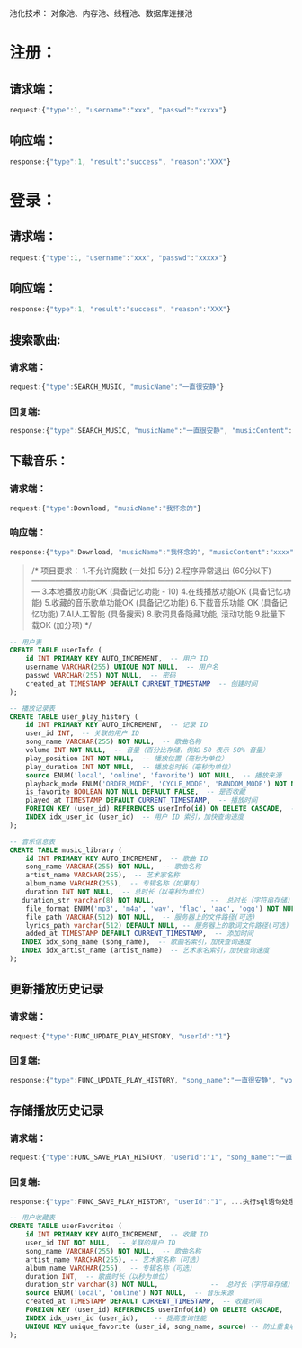 池化技术：
    对象池、内存池、线程池、数据库连接池

# 注册：
## 请求端：
```javascript
request:{"type":1, "username":"xxx", "passwd":"xxxxx"}
```
## 响应端：
```javascript
response:{"type":1, "result":"success", "reason":"XXX"}
```

# 登录：
## 请求端：
```javascript
request:{"type":1, "username":"xxx", "passwd":"xxxxx"}
```
## 响应端：
```javascript
response:{"type":1, "result":"success", "reason":"XXX"}
```

## 搜索歌曲:
### 请求端：
```javascript
request:{"type":SEARCH_MUSIC, "musicName":"一直很安静"}
```
### 回复端:
```javascript
response:{"type":SEARCH_MUSIC, "musicName":"一直很安静", "musicContent":"xxxx"}
```

## 下载音乐：
### 请求端：
```javascript
request:{"type":Download, "musicName":"我怀念的"}
```
### 响应端：
```javascript
response:{"type":Download, "musicName":"我怀念的", "musicContent":"xxxx"}
```

> /* 项目要求：
>         1.不允许魔数 (一处扣 5分)
>         2.程序异常退出 (60分以下)
>         ——————————————————————————————————
>         3.本地播放功能OK (具备记忆功能 - 10)
>         4.在线播放功能OK (具备记忆功能)
>         5.收藏的音乐歌单功能OK (具备记忆功能)
>         6.下载音乐功能 OK (具备记忆功能)
>         7.AI人工智能 (具备搜索)
>         8.歌词具备隐藏功能, 滚动功能
>         9.批量下载OK    (加分项)
> */

```sql
-- 用户表
CREATE TABLE userInfo (
    id INT PRIMARY KEY AUTO_INCREMENT,  -- 用户 ID
    username VARCHAR(255) UNIQUE NOT NULL,  -- 用户名
    passwd VARCHAR(255) NOT NULL,  -- 密码
    created_at TIMESTAMP DEFAULT CURRENT_TIMESTAMP  -- 创建时间
);
```

```sql
-- 播放记录表
CREATE TABLE user_play_history (
    id INT PRIMARY KEY AUTO_INCREMENT,  -- 记录 ID
    user_id INT,  -- 关联的用户 ID
    song_name VARCHAR(255) NOT NULL,  -- 歌曲名称
    volume INT NOT NULL,  -- 音量（百分比存储，例如 50 表示 50% 音量）
    play_position INT NOT NULL,  -- 播放位置（毫秒为单位）
    play_duration INT NOT NULL,  -- 播放总时长（毫秒为单位）
    source ENUM('local', 'online', 'favorite') NOT NULL,  -- 播放来源
    playback_mode ENUM('ORDER_MODE', 'CYCLE_MODE', 'RANDOM_MODE') NOT NULL,  -- 播放模式
    is_favorite BOOLEAN NOT NULL DEFAULT FALSE,  -- 是否收藏
    played_at TIMESTAMP DEFAULT CURRENT_TIMESTAMP,  -- 播放时间
    FOREIGN KEY (user_id) REFERENCES userInfo(id) ON DELETE CASCADE,  -- 外键约束，用户被删除时删除对应记录
    INDEX idx_user_id (user_id)  -- 用户 ID 索引，加快查询速度
);
```

```sql
-- 音乐信息表
CREATE TABLE music_library (
    id INT PRIMARY KEY AUTO_INCREMENT,  -- 歌曲 ID
    song_name VARCHAR(255) NOT NULL,  -- 歌曲名称
    artist_name VARCHAR(255),  -- 艺术家名称
    album_name VARCHAR(255),  -- 专辑名称（如果有）
    duration INT NOT NULL,  -- 总时长（以毫秒为单位）
   duration_str varchar(8) NOT NULL,			  --  总时长（字符串存储）
    file_format ENUM('mp3', 'm4a', 'wav', 'flac', 'aac', 'ogg') NOT NULL,  -- 音乐文件类型
    file_path VARCHAR(512) NOT NULL,  -- 服务器上的文件路径(可选)
    lyrics_path varchar(512) DEFAULT NULL, -- 服务器上的歌词文件路径(可选)
    added_at TIMESTAMP DEFAULT CURRENT_TIMESTAMP,  -- 添加时间
   INDEX idx_song_name (song_name),  -- 歌曲名索引，加快查询速度
   INDEX idx_artist_name (artist_name)  -- 艺术家名索引，加快查询速度
);
```



## 更新播放历史记录
### 请求端：
```javascript
request:{"type":FUNC_UPDATE_PLAY_HISTORY, "userId":"1"}
```
### 回复端:
```javascript
response:{"type":FUNC_UPDATE_PLAY_HISTORY, "song_name":"一直很安静", "volume":33, "play_position":80403, "play_duration":196757, "source":"local", "playback_mode":"CYCLE_MODE", "is_favorite":true}
```
## 存储播放历史记录
### 请求端：
```javascript
request:{"type":FUNC_SAVE_PLAY_HISTORY, "userId":"1", "song_name":"一直很安静", "volume":33, "play_position":80403, "play_duration":196757, "source":"local", "playback_mode":"CYCLE_MODE", "is_favorite":true}
```
### 回复端:
```javascript
response:{"type":FUNC_SAVE_PLAY_HISTORY, "userId":"1", ...执行sql语句处理 }
```

```sql
-- 用户收藏表
CREATE TABLE userFavorites (
    id INT PRIMARY KEY AUTO_INCREMENT,  -- 收藏 ID
    user_id INT NOT NULL,  -- 关联的用户 ID
    song_name VARCHAR(255) NOT NULL,  -- 歌曲名称
    artist_name VARCHAR(255), -- 艺术家名称（可选）
    album_name VARCHAR(255),  -- 专辑名称（可选）
    duration INT,  -- 歌曲时长（以秒为单位）
    duration_str varchar(8) NOT NULL,			  --  总时长（字符串存储）
    source ENUM('local', 'online') NOT NULL,  -- 音乐来源
    created_at TIMESTAMP DEFAULT CURRENT_TIMESTAMP,  -- 收藏时间
    FOREIGN KEY (user_id) REFERENCES userInfo(id) ON DELETE CASCADE,    -- 外键联系
    INDEX idx_user_id (user_id),    -- 提高查询性能
    UNIQUE KEY unique_favorite (user_id, song_name, source) -- 防止重复收藏
);
```

